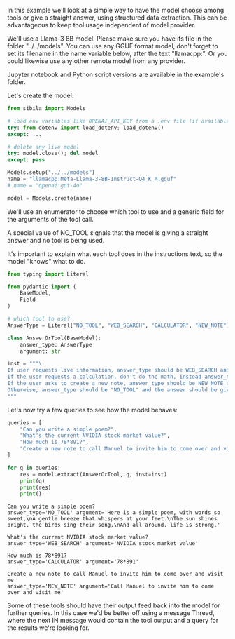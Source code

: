 In this example we'll look at a simple way to have the model choose among tools or give a straight answer, using structured data extraction. This can be advantageous to keep tool usage independent of model provider.

We'll use a Llama-3 8B model. Please make sure you have its file in the folder "../../models". You can use any GGUF format model, don't forget to set its filename in the name variable below, after the text "llamacpp:". Or you could likewise use any other remote model from any provider.

Jupyter notebook and Python script versions are available in the example's folder.

Let's create the model:


```python
from sibila import Models

# load env variables like OPENAI_API_KEY from a .env file (if available)
try: from dotenv import load_dotenv; load_dotenv()
except: ...

# delete any live model
try: model.close(); del model
except: pass

Models.setup("../../models")
name = "llamacpp:Meta-Llama-3-8B-Instruct-Q4_K_M.gguf"
# name = "openai:gpt-4o"

model = Models.create(name)
```

We'll use an enumerator to choose which tool to use and a generic field for the arguments of the tool call.

A special value of NO_TOOL signals that the model is giving a straight answer and no tool is being used.

It's important to explain what each tool does in the instructions text, so the model "knows" what to do.


```python
from typing import Literal

from pydantic import (
    BaseModel,
    Field
)

# which tool to use?
AnswerType = Literal["NO_TOOL", "WEB_SEARCH", "CALCULATOR", "NEW_NOTE"]

class AnswerOrTool(BaseModel):
    answer_type: AnswerType
    argument: str

inst = """\
If user requests live information, answer_type should be WEB_SEARCH and the argument field should be the query.
If the user requests a calculation, don't do the math, instead answer_type should be CALCULATOR and the argument field should be the math expression.
If the user asks to create a new note, answer_type should be NEW_NOTE and the argument field should be note's subject.
Otherwise, answer_type should be "NO_TOOL" and the answer should be given in the argument field.
"""
```

Let's now try a few queries to see how the model behaves:


```python
queries = [
    "Can you write a simple poem?",
    "What's the current NVIDIA stock market value?",
    "How much is 78*891?",
    "Create a new note to call Manuel to invite him to come over and visit me",
]

for q in queries:
    res = model.extract(AnswerOrTool, q, inst=inst)
    print(q)
    print(res)
    print()
```

    Can you write a simple poem?
    answer_type='NO_TOOL' argument='Here is a simple poem, with words so sweet,\nA gentle breeze that whispers at your feet.\nThe sun shines bright, the birds sing their song,\nAnd all around, life is strong.'
    
    What's the current NVIDIA stock market value?
    answer_type='WEB_SEARCH' argument='NVIDIA stock market value'
    
    How much is 78*891?
    answer_type='CALCULATOR' argument='78*891'
    
    Create a new note to call Manuel to invite him to come over and visit me
    answer_type='NEW_NOTE' argument='Call Manuel to invite him to come over and visit me'
    


Some of these tools should have their output feed back into the model for further queries. In this case we'd be better off using a message Thread, where the next IN message would contain the tool output and a query for the results we're looking for.
